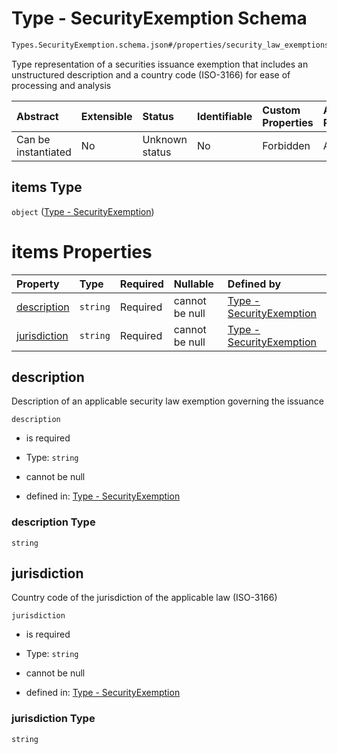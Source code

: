 # Type - SecurityExemption Schema

```txt
Types.SecurityExemption.schema.json#/properties/security_law_exemptions/items
```

Type representation of a securities issuance exemption that includes an unstructured description and a country code (ISO-3166) for ease of processing and analysis

| Abstract            | Extensible | Status         | Identifiable | Custom Properties | Additional Properties | Access Restrictions | Defined In                                                                                  |
| :------------------ | :--------- | :------------- | :----------- | :---------------- | :-------------------- | :------------------ | :------------------------------------------------------------------------------------------ |
| Can be instantiated | No         | Unknown status | No           | Forbidden         | Allowed               | none                | [PlanSecurities.schema.json*](../objects/PlanSecurities.schema.json "open original schema") |

## items Type

`object` ([Type - SecurityExemption](plansecurities-properties-plansecurity---typessecurityexemptionschemajson-array-type---securityexemption.md))

# items Properties

| Property                      | Type     | Required | Nullable       | Defined by                                                                                                                              |
| :---------------------------- | :------- | :------- | :------------- | :-------------------------------------------------------------------------------------------------------------------------------------- |
| [description](#description)   | `string` | Required | cannot be null | [Type - SecurityExemption](securityexemption-properties-description.md "Types.SecurityExemption.schema.json#/properties/description")   |
| [jurisdiction](#jurisdiction) | `string` | Required | cannot be null | [Type - SecurityExemption](securityexemption-properties-jurisdiction.md "Types.SecurityExemption.schema.json#/properties/jurisdiction") |

## description

Description of an applicable security law exemption governing the issuance

`description`

*   is required

*   Type: `string`

*   cannot be null

*   defined in: [Type - SecurityExemption](securityexemption-properties-description.md "Types.SecurityExemption.schema.json#/properties/description")

### description Type

`string`

## jurisdiction

Country code of the jurisdiction of the applicable law (ISO-3166)

`jurisdiction`

*   is required

*   Type: `string`

*   cannot be null

*   defined in: [Type - SecurityExemption](securityexemption-properties-jurisdiction.md "Types.SecurityExemption.schema.json#/properties/jurisdiction")

### jurisdiction Type

`string`
